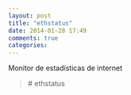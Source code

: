 ```yaml
---
layout: post
title: "ethstatus"
date: 2014-01-28 17:49
comments: true
categories: 
---
```

Monitor de estadísticas de internet

>\# ethstatus

